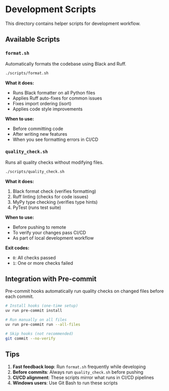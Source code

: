 # Development Scripts

This directory contains helper scripts for development workflow.

## Available Scripts

### `format.sh`
Automatically formats the codebase using Black and Ruff.

```bash
./scripts/format.sh
```

**What it does:**
- Runs Black formatter on all Python files
- Applies Ruff auto-fixes for common issues
- Fixes import ordering (isort)
- Applies code style improvements

**When to use:**
- Before committing code
- After writing new features
- When you see formatting errors in CI/CD

### `quality_check.sh`
Runs all quality checks without modifying files.

```bash
./scripts/quality_check.sh
```

**What it does:**
1. Black format check (verifies formatting)
2. Ruff linting (checks for code issues)
3. MyPy type checking (verifies type hints)
4. PyTest (runs test suite)

**When to use:**
- Before pushing to remote
- To verify your changes pass CI/CD
- As part of local development workflow

**Exit codes:**
- `0`: All checks passed
- `1`: One or more checks failed

## Integration with Pre-commit

Pre-commit hooks automatically run quality checks on changed files before each commit.

```bash
# Install hooks (one-time setup)
uv run pre-commit install

# Run manually on all files
uv run pre-commit run --all-files

# Skip hooks (not recommended)
git commit --no-verify
```

## Tips

1. **Fast feedback loop**: Run `format.sh` frequently while developing
2. **Before commits**: Always run `quality_check.sh` before pushing
3. **CI/CD alignment**: These scripts mirror what runs in CI/CD pipelines
4. **Windows users**: Use Git Bash to run these scripts

